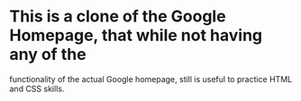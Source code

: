 # This is a clone of the Google Homepage, that while not having any of the
functionality of the actual Google homepage, still is useful to practice
HTML and CSS skills.